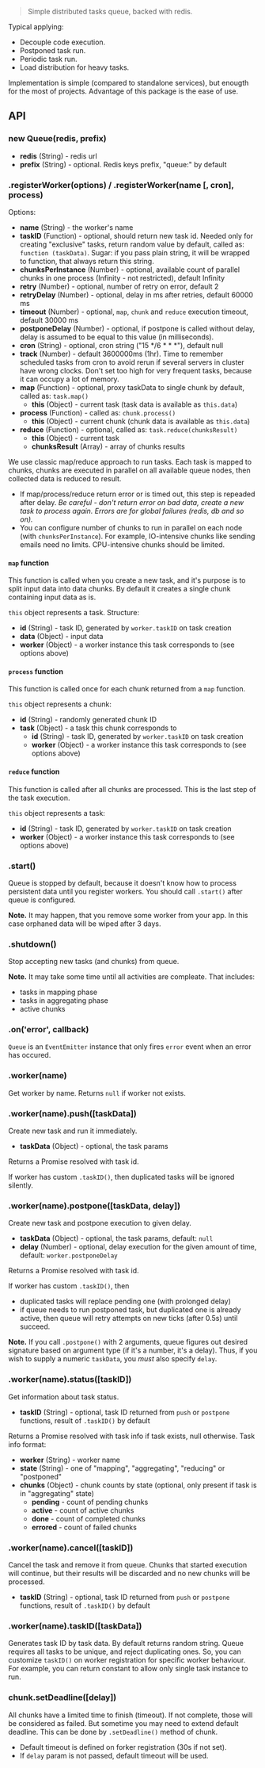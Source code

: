> Simple distributed tasks queue, backed with redis.

Typical applying:

- Decouple code execution.
- Postponed task run.
- Periodic task run.
- Load distribution for heavy tasks.

Implementation is simple (compared to standalone services), but enougth for
the most of projects. Advantage of this package is the ease of use.


## API

### new Queue(redis, prefix)

 - **redis** (String) - redis url
 - **prefix** (String) - optional. Redis keys prefix, "queue:" by default


### .registerWorker(options) / .registerWorker(name [, cron], process)

Options:

 - **name** (String) - the worker's name
 - **taskID** (Function) - optional, should return new task id. Needed only for
   creating "exclusive" tasks, return random value by default, called as:
   `function (taskData)`. Sugar: if you pass plain string, it will be wrapped to
   function, that always return this string.
 - **chunksPerInstance** (Number) - optional, available count of parallel chunks
   in one process (Infinity - not restricted), default Infinity
 - **retry** (Number) - optional, number of retry on error, default 2
 - **retryDelay** (Number) - optional, delay in ms after retries, default 60000 ms
 - **timeout** (Number) - optional, `map`, `chunk` and `reduce` execution
   timeout, default 30000 ms
 - **postponeDelay** (Number) - optional, if postpone is called without delay,
   delay is assumed to be equal to this value (in milliseconds).
 - **cron** (String) - optional, cron string ("15 \*/6 \* \* \*"), default null
 - **track** (Number) - default 3600000ms (1hr). Time to remember scheduled
   tasks from cron to avoid rerun if several servers in cluster have wrong clocks. Don't set too high for very frequent tasks, because it can occupy a lot of memory.
 - **map** (Function) - optional, proxy taskData to single chunk by default,
   called as: `task.map()`
   - **this** (Object) - current task (task data is available as `this.data`)
 - **process** (Function) - called as: `chunk.process()`
   - **this** (Object) - current chunk (chunk data is available as `this.data`)
 - **reduce** (Function) - optional, called as: `task.reduce(chunksResult)`
   - **this** (Object) - current task
   - **chunksResult** (Array) - array of chunks results

We use classic map/reduce approach to run tasks. Each task is mapped to chunks,
chunks are executed in parallel on all available queue nodes, then collected data
is reduced to result.

- If map/process/reduce return error or is timed out, this step is repeaded
  after delay. _Be careful - don't return error on bad data, create a new task
  to process again. Errors are for global failures (redis, db and so on)._
- You can configure number of chunks to run in parallel on each node (with
  `chunksPerInstance`). For example, IO-intensive chunks like sending emails
   need no limits. CPU-intensive chunks should be limited.


#### `map` function

This function is called when you create a new task, and it's purpose is to split
input data into data chunks. By default it creates a single chunk containing
input data as is.

`this` object represents a task. Structure:

 - **id** (String) - task ID, generated by `worker.taskID` on task creation
 - **data** (Object) - input data
 - **worker** (Object) - a worker instance this task corresponds to (see options above)


#### `process` function

This function is called once for each chunk returned from a `map` function.

`this` object represents a chunk:

 - **id** (String) - randomly generated chunk ID
 - **task** (Object) - a task this chunk corresponds to
   - **id** (String) - task ID, generated by `worker.taskID` on task creation
   - **worker** (Object) - a worker instance this task corresponds to (see options above)


#### `reduce` function

This function is called after all chunks are processed. This is the last step of the task execution.

`this` object represents a task:

 - **id** (String) - task ID, generated by `worker.taskID` on task creation
 - **worker** (Object) - a worker instance this task corresponds to (see options above)


### .start()

Queue is stopped by default, because it doesn't know how to process persistent
data until you register workers. You should call `.start()` after queue is
configured.

__Note.__ It may happen, that you remove some worker from your app. In this case
orphaned data will be wiped after 3 days.


### .shutdown()

Stop accepting new tasks (and chunks) from queue.

__Note.__ It may take some time until all activities are compleate. That includes:

- tasks in mapping phase
- tasks in aggregating phase
- active chunks


### .on('error', callback)

`Queue` is an `EventEmitter` instance that only fires `error` event when
an error has occured.


### .worker(name)

Get worker by name. Returns `null` if worker not exists.


### .worker(name).push([taskData])

Create new task and run it immediately.

 - **taskData** (Object) - optional, the task params

Returns a Promise resolved with task id.

If worker has custom `.taskID()`, then duplicated tasks will be ignored silently.

### .worker(name).postpone([taskData, delay])

Create new task and postpone execution to given delay.

 - **taskData** (Object) - optional, the task params, default: `null`
 - **delay** (Number) - optional, delay execution for the given amount of time,
   default: `worker.postponeDelay`

Returns a Promise resolved with task id.

If worker has custom `.taskID()`, then

- duplicated tasks will replace pending one (with prolonged delay)
- if queue needs to run postponed task, but duplicated one is already active,
  then queue will retry attempts on new ticks (after 0.5s) until succeed.

__Note.__ If you call `.postpone()` with 2 arguments, queue figures out desired
signature based on argument type (if it's a number, it's a delay). Thus,
if you wish to supply a numeric `taskData`, you *must* also specify `delay`.


### .worker(name).status([taskID])

Get information about task status.

 - **taskID** (String) - optional, task ID returned from `push` or `postpone`
   functions, result of `.taskID()` by default

Returns a Promise resolved with task info if task exists, null otherwise. Task info format:

  - **worker** (String) - worker name
  - **state**  (String) - one of "mapping", "aggregating", "reducing" or
    "postponed"
  - **chunks** (Object) - chunk counts by state (optional, only present
    if task is in "aggregating" state)
    - **pending** - count of pending chunks
    - **active**  - count of active chunks
    - **done**    - count of completed chunks
    - **errored** - count of failed chunks


### .worker(name).cancel([taskID])

Cancel the task and remove it from queue. Chunks that started execution
will continue, but their results will be discarded and no new chunks
will be processed.

 - **taskID** (String) - optional, task ID returned from `push` or `postpone`
   functions, result of `.taskID()` by default


### .worker(name).taskID([taskData])

Generates task ID by task data. By default returns random string. Queue requires
all tasks to be unique, and reject duplicating ones. So, you can customize
`taskID()` on worker registration for specific worker behaviour. For example,
you can return constant to allow only single task instance to run.


### chunk.setDeadline([delay])

All chunks have a limited time to finish (timeout). If not complete, those will
be considered as failed. But sometime you may need to extend default deadline.
This can be done by `.setDeadline()` method of chunk.

- Default timeout is defined on forker registration (30s if not set).
- If `delay` param is not passed, default timeout will be used.
